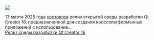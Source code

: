 <!--2025-03-14 11:58:54-->
<div class="yb">
  <div class="rss smaller1 habr"><img src="https://habrastorage.org/getpro/habr/upload_files/331/6d3/496/3316d3496413fe8ff1d2a009e309a108.png" /><p>13&nbsp;марта 2025&nbsp;года <a href="https://www.qt.io/blog/qt-creator-16-released" rel="noopener noreferrer nofollow">состоялся</a> релиз открытой среды разработки Qt Creator 16, предназначенной для&nbsp;создания кроссплатформенных приложений с&nbsp;использование... <br><a class="light" href="https://habr.com/ru/news/890944/?utm_source=habrahabr&utm_medium=rss&utm_campaign=890944">Релиз среды разработки Qt Creator 16</a></div>
</div>
